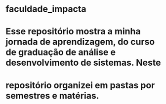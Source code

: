# faculdade_impacta
#
# Esse repositório mostra a minha jornada de aprendizagem, do curso de graduação de análise e desenvolvimento de sistemas. Neste
# repositório organizei em pastas por semestres e matérias.
# 
